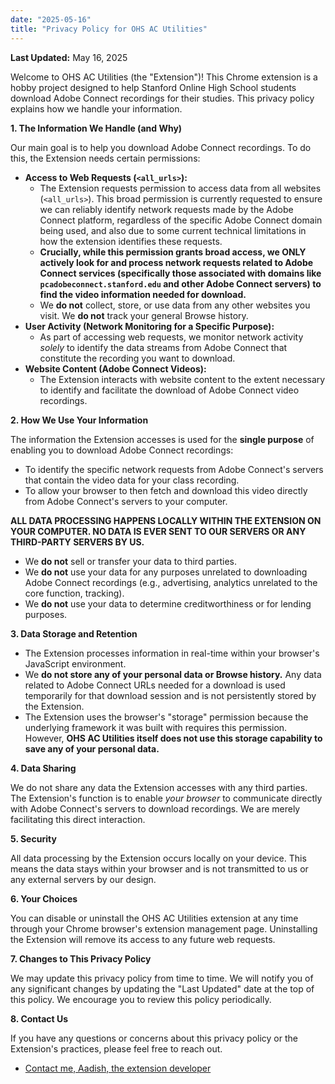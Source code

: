 ```yaml
---
date: "2025-05-16"
title: "Privacy Policy for OHS AC Utilities"
---
```


**Last Updated:** May 16, 2025

Welcome to OHS AC Utilities (the "Extension")! This Chrome extension is a hobby project designed to help Stanford Online High School students download Adobe Connect recordings for their studies. This privacy policy explains how we handle your information.

**1. The Information We Handle (and Why)**

Our main goal is to help you download Adobe Connect recordings. To do this, the Extension needs certain permissions:

- **Access to Web Requests (`<all_urls>`):**
  - The Extension requests permission to access data from all websites (`<all_urls>`). This broad permission is currently requested to ensure we can reliably identify network requests made by the Adobe Connect platform, regardless of the specific Adobe Connect domain being used, and also due to some current technical limitations in how the extension identifies these requests.
  - **Crucially, while this permission grants broad access, we ONLY actively look for and process network requests related to Adobe Connect services (specifically those associated with domains like `pcadobeconnect.stanford.edu` and other Adobe Connect servers) to find the video information needed for download.**
  - We **do not** collect, store, or use data from any other websites you visit. We **do not** track your general Browse history.
- **User Activity (Network Monitoring for a Specific Purpose):**
  - As part of accessing web requests, we monitor network activity _solely_ to identify the data streams from Adobe Connect that constitute the recording you want to download.
- **Website Content (Adobe Connect Videos):**
  - The Extension interacts with website content to the extent necessary to identify and facilitate the download of Adobe Connect video recordings.

**2. How We Use Your Information**

The information the Extension accesses is used for the **single purpose** of enabling you to download Adobe Connect recordings:

- To identify the specific network requests from Adobe Connect's servers that contain the video data for your class recording.
- To allow your browser to then fetch and download this video directly from Adobe Connect's servers to your computer.

**ALL DATA PROCESSING HAPPENS LOCALLY WITHIN THE EXTENSION ON YOUR COMPUTER. NO DATA IS EVER SENT TO OUR SERVERS OR ANY THIRD-PARTY SERVERS BY US.**

- We **do not** sell or transfer your data to third parties.
- We **do not** use your data for any purposes unrelated to downloading Adobe Connect recordings (e.g., advertising, analytics unrelated to the core function, tracking).
- We **do not** use your data to determine creditworthiness or for lending purposes.

**3. Data Storage and Retention**

- The Extension processes information in real-time within your browser's JavaScript environment.
- We **do not store any of your personal data or Browse history.** Any data related to Adobe Connect URLs needed for a download is used temporarily for that download session and is not persistently stored by the Extension.
- The Extension uses the browser's "storage" permission because the underlying framework it was built with requires this permission. However, **OHS AC Utilities itself does not use this storage capability to save any of your personal data.**

**4. Data Sharing**

We do not share any data the Extension accesses with any third parties. The Extension's function is to enable _your browser_ to communicate directly with Adobe Connect's servers to download recordings. We are merely facilitating this direct interaction.

**5. Security**

All data processing by the Extension occurs locally on your device. This means the data stays within your browser and is not transmitted to us or any external servers by our design.

**6. Your Choices**

You can disable or uninstall the OHS AC Utilities extension at any time through your Chrome browser's extension management page. Uninstalling the Extension will remove its access to any future web requests.

**7. Changes to This Privacy Policy**

We may update this privacy policy from time to time. We will notify you of any significant changes by updating the "Last Updated" date at the top of this policy. We encourage you to review this policy periodically.

**8. Contact Us**

If you have any questions or concerns about this privacy policy or the Extension's practices, please feel free to reach out.

- [Contact me, Aadish, the extension developer](mailto:aadish@ohs.stanford.edu)

